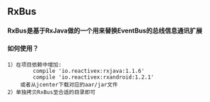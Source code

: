 ## RxBus

#### RxBus是基于RxJava做的一个用来替换EventBus的总线信息通讯扩展

#### 如何使用？
```
1）在项目依赖中增加:
        compile 'io.reactivex:rxjava:1.1.6'
        compile 'io.reactivex:rxandroid:1.2.1'
    或者从jcenter下载对应的aar/jar文件
2）单独拷贝RxBus至合适的目录即可
```
